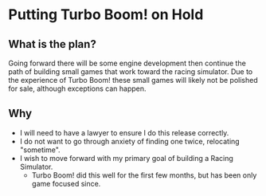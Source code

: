 # Putting Turbo Boom! on Hold

## What is the plan?

Going forward there will be some engine development then continue the path of building small games that work toward the racing simulator. Due to the experience of Turbo Boom! these small games will likely not be polished for sale, although exceptions can happen.

## Why

* I will need to have a lawyer to ensure I do this release correctly.
* I do not want to go through anxiety of finding one twice, relocating "sometime".
* I wish to move forward with my primary goal of building a Racing Simulator.
	* Turbo Boom! did this well for the first few months, but has been only game focused since.
